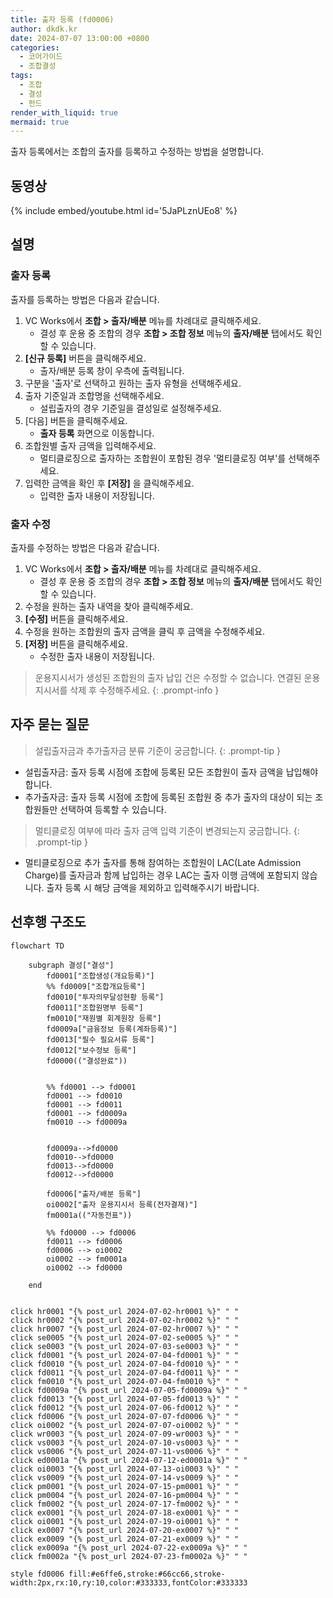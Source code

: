 ```yaml
---
title: 출자 등록 (fd0006)
author: dkdk.kr
date: 2024-07-07 13:00:00 +0800
categories:
  - 코어가이드
  - 조합결성
tags:
  - 조합
  - 결성
  - 펀드
render_with_liquid: true
mermaid: true
---
```

출자 등록에서는 조합의 출자를 등록하고 수정하는 방법을 설명합니다.

## 동영상

{% include embed/youtube.html id='5JaPLznUEo8' %}

## 설명

### 출자 등록
출자를 등록하는 방법은 다음과 같습니다.

1. VC Works에서 **조합 > 출자/배분** 메뉴를 차례대로 클릭해주세요.
	- 결성 후 운용 중 조합의 경우 **조합 > 조합 정보** 메뉴의 **출자/배분** 탭에서도 확인할 수 있습니다.
1. **[신규 등록]** 버튼을 클릭해주세요.
	- 출자/배분 등록 창이 우측에 출력됩니다.
2. 구분을 '출자'로 선택하고 원하는 출자 유형을 선택해주세요.
3. 출자 기준일과 조합명을 선택해주세요.
	- 설립출자의 경우 기준일을 결성일로 설정해주세요.
4. [다음] 버튼을 클릭해주세요.
	- **출자 등록** 화면으로 이동합니다.
5. 조합원별 출자 금액을 입력해주세요.
	- 멀티클로징으로 출자하는 조합원이 포함된 경우 '멀티클로징 여부'를 선택해주세요. 
6. 입력한 금액을 확인 후 **[저장]** 을 클릭해주세요.
	- 입력한 출자 내용이 저장됩니다.

### 출자 수정
출자를 수정하는 방법은 다음과 같습니다.
1. VC Works에서 **조합 > 출자/배분** 메뉴를 차례대로 클릭해주세요.
	- 결성 후 운용 중 조합의 경우 **조합 > 조합 정보** 메뉴의 **출자/배분** 탭에서도 확인할 수 있습니다.
2. 수정을 원하는 출자 내역을 찾아 클릭해주세요.
3. **[수정]** 버튼을 클릭해주세요.
4. 수정을 원하는 조합원의 출자 금액을 클릭 후 금액을 수정해주세요.
5. **[저장]** 버튼을 클릭해주세요.
	- 수정한 출자 내용이 저장됩니다.

> 운용지시서가 생성된 조합원의 출자 납입 건은 수정할 수 없습니다. 연결된 운용지시서를 삭제 후 수정해주세요.
{: .prompt-info }

## 자주 묻는 질문
> 설립출자금과 추가출자금 분류 기준이 궁금합니다.
{: .prompt-tip }
- 설립출자금: 출자 등록 시점에 조합에 등록된 모든 조합원이 출자 금액을 납입해야 합니다.
- 추가출자금: 출자 등록 시점에 조합에 등록된 조합원 중 추가 출자의 대상이 되는 조합원들만 선택하여 등록할 수 있습니다.

> 멀티클로징 여부에 따라 출자 금액 입력 기준이 변경되는지 궁금합니다.
{: .prompt-tip }
- 멀티클로징으로 추가 출자를 통해 참여하는 조합원이 LAC(Late Admission Charge)를 출자금과 함께 납입하는 경우 LAC는 출자 이행 금액에 포함되지 않습니다. 출자 등록 시 해당 금액을 제외하고 입력해주시기 바랍니다.
## 선후행 구조도

```mermaid
flowchart TD

    subgraph 결성["결성"]
        fd0001["조합생성(개요등록)"]
        %% fd0009["조합개요등록"]
        fd0010["투자의무달성현황 등록"]
        fd0011["조합원명부 등록"]
        fm0010["재원별 회계원장 등록"]
        fd0009a["금융정보 등록(계좌등록)"]
        fd0013["필수 필요서류 등록"]
        fd0012["보수정보 등록"]
        fd0000(("결성완료"))

        
        %% fd0001 --> fd0001
        fd0001 --> fd0010
        fd0001 --> fd0011 
        fd0001 --> fd0009a 
        fm0010 --> fd0009a


        fd0009a-->fd0000
        fd0010-->fd0000
        fd0013-->fd0000
        fd0012-->fd0000

        fd0006["출자/배분 등록"]
        oi0002["출자 운용지시서 등록(전자결재)"]
        fm0001a(("자동전표"))

        %% fd0000 --> fd0006
        fd0011 --> fd0006
        fd0006 --> oi0002 
        oi0002 --> fm0001a
        oi0002 --> fd0000

    end

    
click hr0001 "{% post_url 2024-07-02-hr0001 %}" " "
click hr0002 "{% post_url 2024-07-02-hr0002 %}" " "
click hr0007 "{% post_url 2024-07-02-hr0007 %}" " "
click se0005 "{% post_url 2024-07-02-se0005 %}" " "
click se0003 "{% post_url 2024-07-03-se0003 %}" " "
click fd0001 "{% post_url 2024-07-04-fd0001 %}" " "
click fd0010 "{% post_url 2024-07-04-fd0010 %}" " "
click fd0011 "{% post_url 2024-07-04-fd0011 %}" " "
click fm0010 "{% post_url 2024-07-04-fm0010 %}" " "
click fd0009a "{% post_url 2024-07-05-fd0009a %}" " "
click fd0013 "{% post_url 2024-07-05-fd0013 %}" " "
click fd0012 "{% post_url 2024-07-06-fd0012 %}" " "
click fd0006 "{% post_url 2024-07-07-fd0006 %}" " "
click oi0002 "{% post_url 2024-07-07-oi0002 %}" " "
click wr0003 "{% post_url 2024-07-09-wr0003 %}" " "
click vs0003 "{% post_url 2024-07-10-vs0003 %}" " "
click vs0006 "{% post_url 2024-07-11-vs0006 %}" " "
click ed0001a "{% post_url 2024-07-12-ed0001a %}" " "
click oi0003 "{% post_url 2024-07-13-oi0003 %}" " "
click vs0009 "{% post_url 2024-07-14-vs0009 %}" " "
click pm0001 "{% post_url 2024-07-15-pm0001 %}" " "
click pm0004 "{% post_url 2024-07-16-pm0004 %}" " "
click fm0002 "{% post_url 2024-07-17-fm0002 %}" " "
click ex0001 "{% post_url 2024-07-18-ex0001 %}" " "
click oi0001 "{% post_url 2024-07-19-oi0001 %}" " "
click ex0007 "{% post_url 2024-07-20-ex0007 %}" " "
click ex0009 "{% post_url 2024-07-21-ex0009 %}" " "
click ex0009a "{% post_url 2024-07-22-ex0009a %}" " "
click fm0002a "{% post_url 2024-07-23-fm0002a %}" " "

style fd0006 fill:#e6ffe6,stroke:#66cc66,stroke-width:2px,rx:10,ry:10,color:#333333,fontColor:#333333

```
